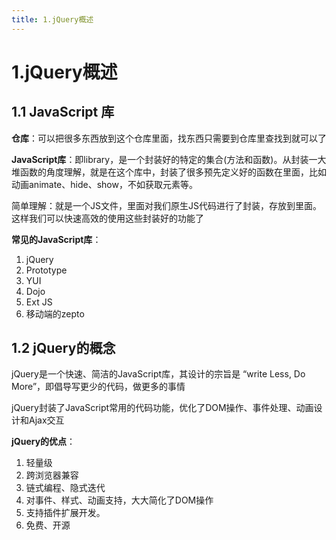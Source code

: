 ```yaml
---
title: 1.jQuery概述
---
```


# 1.jQuery概述

## 1.1 JavaScript 库

**仓库**：可以把很多东西放到这个仓库里面，找东西只需要到仓库里查找到就可以了



**JavaScript库**：即library，是一个封装好的特定的集合(方法和函数)。从封装一大堆函数的角度理解，就是在这个库中，封装了很多预先定义好的函数在里面，比如动画animate、hide、show，不如获取元素等。

简单理解：就是一个JS文件，里面对我们原生JS代码进行了封装，存放到里面。这样我们可以快速高效的使用这些封装好的功能了



**常见的JavaScript库**：

1. jQuery
2. Prototype
3. YUI
4. Dojo
5. Ext JS
6. 移动端的zepto



## 1.2 jQuery的概念

jQuery是一个快速、简洁的JavaScript库，其设计的宗旨是 “write Less, Do More”，即倡导写更少的代码，做更多的事情

jQuery封装了JavaScript常用的代码功能，优化了DOM操作、事件处理、动画设计和Ajax交互



**jQuery的优点**：

1. 轻量级
2. 跨浏览器兼容
3. 链式编程、隐式迭代
4. 对事件、样式、动画支持，大大简化了DOM操作
5. 支持插件扩展开发。
6. 免费、开源

